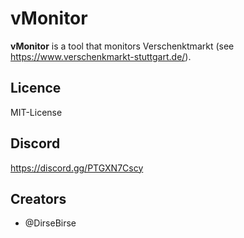 # vMonitor
**vMonitor** is a tool that monitors Verschenktmarkt (see https://www.verschenkmarkt-stuttgart.de/).
## Licence
MIT-License
## Discord
https://discord.gg/PTGXN7Cscy
## Creators
* @DirseBirse